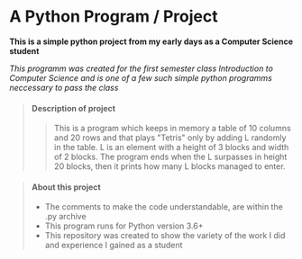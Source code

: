 # A Python Program / Project

**This is a simple python project from my early days as a Computer Science student**

_This programm was created for the first semester class Introduction to Computer Science 
and is one of a few such simple python programms neccessary to pass the class_


> #### Description of project
>
>>This is a program which keeps in memory a table of 10 columns and 20 rows and that plays "Tetris" only by adding L randomly in the table. L is an element with a height of 3 blocks and width of 2 blocks. The program ends when the L surpasses in height 20 blocks, then it prints how many L blocks managed to enter.

> #### About this project
>
> - The comments to make the code understandable, are within the .py archive
> - This program runs for Python version 3.6+
> - This repository was created to show the variety of the work I did and experience I gained as a student
>
